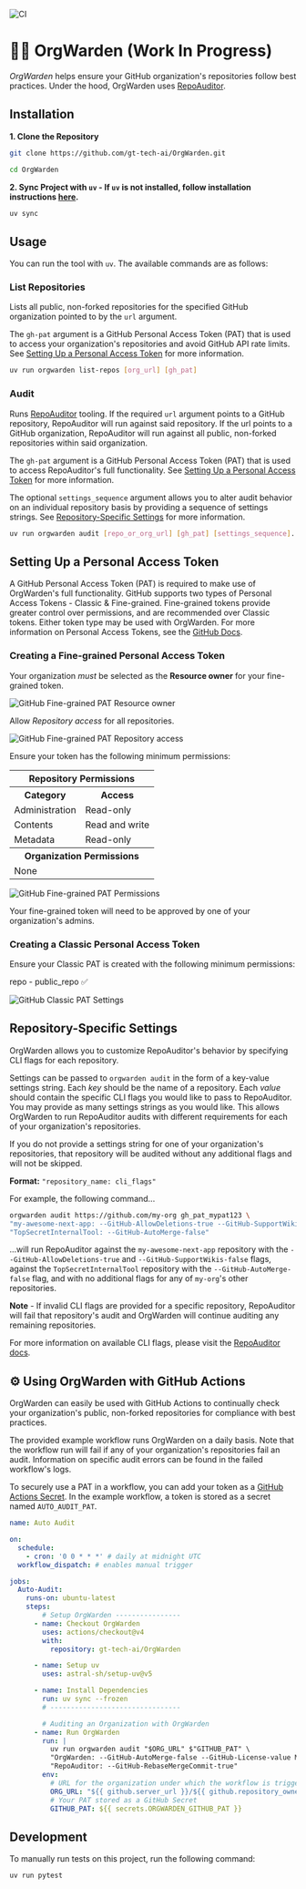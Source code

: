 ![CI](https://github.com/gt-tech-ai/OrgWarden/actions/workflows/CI.yml/badge.svg)

# 👮‍♀️ OrgWarden (Work In Progress)

*OrgWarden* helps ensure your GitHub organization's repositories follow best practices. Under the hood, OrgWarden uses [RepoAuditor](https://github.com/gt-sse-center/RepoAuditor).

## Installation

**1. Clone the Repository**
```bash
git clone https://github.com/gt-tech-ai/OrgWarden.git

cd OrgWarden
```

**2. Sync Project with `uv` - If `uv` is not installed, follow installation instructions [here](https://github.com/astral-sh/uv).**
```bash
uv sync
```


## Usage
You can run the tool with `uv`. The available commands are as follows:

### List Repositories
Lists all public, non-forked repositories for the specified GitHub organization pointed to by the `url` argument.

The `gh-pat` argument is a GitHub Personal Access Token (PAT) that is used to access your organization's repositories and avoid GitHub API rate limits. See [Setting Up a Personal Access Token](#setting-up-a-personal-access-token) for more information.

```bash
uv run orgwarden list-repos [org_url] [gh_pat]
```

### Audit
Runs [RepoAuditor](https://github.com/gt-sse-center/RepoAuditor) tooling. If the required `url` argument points to a GitHub repository, RepoAuditor will run against said repository. If the url points to a GitHub organization, RepoAuditor will run against all public, non-forked repositories within said organization.

The `gh-pat` argument is a GitHub Personal Access Token (PAT) that is used to access RepoAuditor's full functionality. See [Setting Up a Personal Access Token](#setting-up-a-personal-access-token) for more information.

The optional `settings_sequence` argument allows you to alter audit behavior on an individual repository basis by providing a sequence of settings strings. See [Repository-Specific Settings](#repository-specific-settings) for more information.

```bash
uv run orgwarden audit [repo_or_org_url] [gh_pat] [settings_sequence]...
```



## Setting Up a Personal Access Token
A GitHub Personal Access Token (PAT) is required to make use of OrgWarden's full functionality. GitHub supports two types of Personal Access Tokens - Classic & Fine-grained. Fine-grained tokens provide greater control over permissions, and are recommended over Classic tokens. Either token type may be used with OrgWarden. For more information on Personal Access Tokens, see the [GitHub Docs](https://docs.github.com/en/authentication/keeping-your-account-and-data-secure/managing-your-personal-access-tokens).

### Creating a Fine-grained Personal Access Token
Your organization *must* be selected as the **Resource owner** for your fine-grained token.

<picture>
    <img src="./images/fine-grained_PAT_resource-owner.png" alt="GitHub Fine-grained PAT Resource owner">
</picture>

<br />

Allow *Repository access* for all repositories.

<picture>
    <img src="./images/fine-grained_PAT_repository-access.png" alt="GitHub Fine-grained PAT Repository access">
</picture>

<br />

Ensure your token has the following minimum permissions:

<table>
  <tr><th colspan="2">Repository Permissions</th></tr>
  <tr><th>Category</th><th>Access</th></tr>
  <tr><td>Administration</td><td>Read-only</td></tr>
  <tr><td>Contents</td><td>Read and write</td></tr>
  <tr><td>Metadata</td><td>Read-only</td></tr>

  <tr><th colspan="2">Organization Permissions</th></tr>
  <tr><td colspan="2">None</td></tr>
</table>

<picture>
    <img src="./images/fine-grained_PAT_permissions.png" alt="GitHub Fine-grained PAT Permissions">
</picture>

<br />

Your fine-grained token will need to be approved by one of your organization's admins.

### Creating a Classic Personal Access Token
Ensure your Classic PAT is created with the following minimum permissions:

repo - public_repo ✅

<picture>
    <img src="./images/classic_PAT.png" alt="GitHub Classic PAT Settings">
</picture>



## Repository-Specific Settings
OrgWarden allows you to customize RepoAuditor's behavior by specifying CLI flags for each repository.

Settings can be passed to `orgwarden audit` in the form of a key-value settings string. Each *key* should be the name of a repository. Each *value* should contain the specific CLI flags you would like to pass to RepoAuditor. You may provide as many settings strings as you would like. This allows OrgWarden to run RepoAuditor audits with different requirements for each of your organization's repositories.

If you do not provide a settings string for one of your organization's repositories, that repository will be audited without any additional flags and will not be skipped.

**Format:** `"repository_name: cli_flags"`

For example, the following command...
```bash
orgwarden audit https://github.com/my-org gh_pat_mypat123 \
"my-awesome-next-app: --GitHub-AllowDeletions-true --GitHub-SupportWikis-false" \
"TopSecretInternalTool: --GitHub-AutoMerge-false"
```
...will run RepoAuditor against the `my-awesome-next-app` repository with the `--GitHub-AllowDeletions-true` and `--GitHub-SupportWikis-false` flags, against the `TopSecretInternalTool` repository with the `--GitHub-AutoMerge-false` flag, and with no additional flags for any of `my-org`'s other repositories.

**Note** - If invalid CLI flags are provided for a specific repository, RepoAuditor will fail that repository's audit and OrgWarden will continue auditing any remaining repositories.

For more information on available CLI flags, please visit the [RepoAuditor docs](https://github.com/gt-sse-center/RepoAuditor).



## ⚙ Using OrgWarden with GitHub Actions
OrgWarden can easily be used with GitHub Actions to continually check your organization's public, non-forked repositories for compliance with best practices.

The provided example workflow runs OrgWarden on a daily basis. Note that the workflow run will fail if any of your organization's repositories fail an audit. Information on specific audit errors can be found in the failed workflow's logs.

To securely use a PAT in a workflow, you can add your token as a [GitHub Actions Secret](https://docs.github.com/en/actions/security-for-github-actions/security-guides/using-secrets-in-github-actions). In the example workflow, a token is stored as a secret named `AUTO_AUDIT_PAT`.

```yaml
name: Auto Audit

on:
  schedule:
    - cron: '0 0 * * *' # daily at midnight UTC
  workflow_dispatch: # enables manual trigger

jobs:
  Auto-Audit:
    runs-on: ubuntu-latest
    steps:
        # Setup OrgWarden ----------------
      - name: Checkout OrgWarden
        uses: actions/checkout@v4
        with:
          repository: gt-tech-ai/OrgWarden

      - name: Setup uv
        uses: astral-sh/setup-uv@v5

      - name: Install Dependencies
        run: uv sync --frozen
        # --------------------------------

        # Auditing an Organization with OrgWarden
      - name: Run OrgWarden
        run: |
          uv run orgwarden audit "$ORG_URL" $"GITHUB_PAT" \
          "OrgWarden: --GitHub-AutoMerge-false --GitHub-License-value MIT" \
          "RepoAuditor: --GitHub-RebaseMergeCommit-true"
        env:
          # URL for the organization under which the workflow is triggered
          ORG_URL: "${{ github.server_url }}/${{ github.repository_owner }}"
          # Your PAT stored as a GitHub Secret
          GITHUB_PAT: ${{ secrets.ORGWARDEN_GITHUB_PAT }}
```



## Development
To manually run tests on this project, run the following command:
```bash
uv run pytest
```